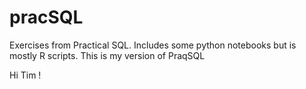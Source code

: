 # pracSQL
Exercises from Practical SQL. Includes some python notebooks but is mostly R scripts.
This is my version of PraqSQL

Hi Tim !
